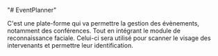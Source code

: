 "# EventPlanner" 

C'est une plate-forme qui va permettre la gestion des
évènements, notamment des conférences. Tout en intégrant le module
de reconnaissance faciale. Celui-ci sera utilisé pour scanner le visage
des intervenants et permettre leur identification.


